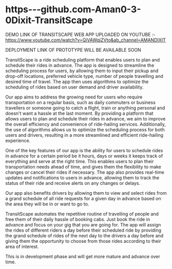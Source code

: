 # https---github.com-Aman0-3-0Dixit-TransitScape

DEMO LINK OF TRANSITSCAPE WEB APP UPLOADED ON YOUTUBE :- https://www.youtube.com/watch?v=QiVAWqjZVto&ab_channel=AMANDIXIT

DEPLOYMENT LINK OF PROTOTYPE WILL BE AVAILABLE SOON

TransitScape is a ride scheduling platform that enables users to plan and schedule their rides in advance. The app is designed to streamline the scheduling process for users, by allowing them to input their pickup and drop-off locations, preferred vehicle type, number of people travelling and desired time of travel. The app then uses algorithms to optimize the scheduling of rides based on user demand and driver availability.

Our app aims to address the growing need for users who require transportation on a regular basis, such as daily commuters or business travellers or someone going to catch a flight, train or anything personal and doesn't want a hassle at the last moment. By providing a platform that allows users to plan and schedule their rides in advance, we aim to improve the overall efficiency and convenience of ride-hailing services. Additionally, the use of algorithms allows us to optimize the scheduling process for both users and drivers, resulting in a more streamlined and efficient ride-hailing experience.

One of the key features of our app is the ability for users to schedule rides in advance for a certain period be it hours, days or weeks it keeps track of everything and serve at the right time. This enables users to plan their transportation needs ahead of time, and gives them the flexibility to make changes or cancel their rides if necessary. The app also provides real-time updates and notifications to users in advance, allowing them to track the status of their ride and receive alerts on any changes or delays.

Our app also benefits drivers by allowing them to view and select rides from a grand schedule of all ride requests for a given day in advance based on the area they will be in or want to go to.

TransitScape automates the repetitive routine of travelling of people and free them of their daily hassle of booking cabs. Just book the ride in advance and focus on your gig that you are going for. The app will assign the rides of different riders a day before their scheduled ride by providing the grand schedule of rides of the next day to the drivers a day before and giving them the opportunity to choose from those rides according to their area of interest.

This is in development phase and will get more mature and advance over time.
